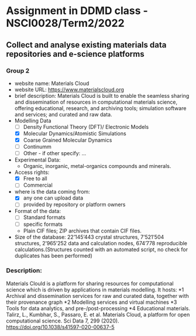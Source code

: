# Assignment in DDMD class - NSCI0028/Term2/2022

## Collect and analyse existing materials data repositories and e-science platforms 

### Group 2 
* website name: Materials Cloud
* website URL: https://www.materialscloud.org
* brief description: Materials Cloud is built to enable the seamless sharing and dissemination of resources in computational materials science, offering educational, research, and archiving tools; simulation software and services; and curated and raw data.
* Modelling Data
  - [ ] Density Functional Theory (DFT)/ Electronic Models
  - [x] Molecular Dynamics/Atomistic Simulations
  - [x] Coarse Grained Molecular Dynamics
  - [ ] Continumm 
  - [ ] Other
        - if other specify: ...
* Experimental Data: 
   *  Organic, inorganic, metal-organics compounds and minerals.
* Access rights: 
  - [x] Free to all 
  - [ ] Commercial 
* where is the data coming from:  
  - [x] any one can upload data 
  - [ ] provided by repository or platform owners
* Format of the data:
  - [ ] Standard formats
  - [ ] specific formats
  - Plain CIF files; ZIP archives that contain CIF files.
* Size of the database: 22’145’443 crystal structures, 7’521’504 structures, 2’965’252 data and calculation nodes, 674’778 reproducible calculations.(Structures counted with an automated script, no check for duplicates has been performed)



 ### Description:
Materials Clould is a platform for sharing resources for computational science which is driven by applications in materials modelling. It hosts:
*1 Archival and dissemination services for raw and curated data, together with their provenance graph
*2 Modelling services and virtual machines
*3 Tools for data analytics, and pre-/post-processing
*4 Educational materials. 
Talirz, L., Kumbhar, S., Passaro, E. et al. Materials Cloud, a platform for open computational science. Sci Data 7, 299 (2020). https://doi.org/10.1038/s41597-020-00637-5
